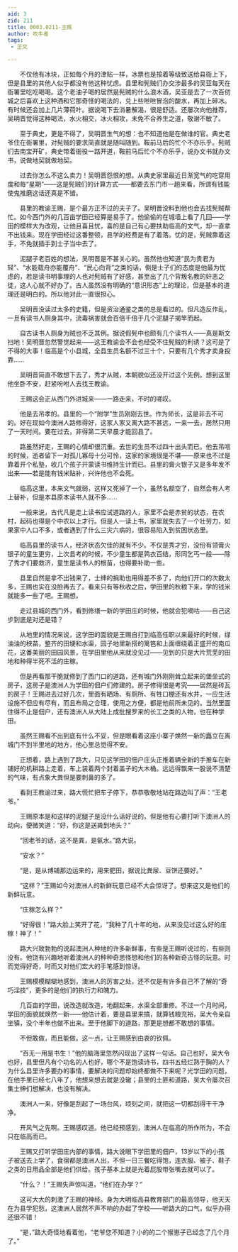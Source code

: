 ```yaml
---
aid: 3
zid: 211
title: 0003.0211-王赐
author: 吹牛者
tags: 
 - 正文

---
```




　　不仅他有冰块，正如每个月的津贴一样，冰票也是按着等级致送给县衙上下，但是县里的其他人似乎都没有他这种忧虑。县里和髡贼们办交涉最多的吴亚每天在衙署里吃吃喝喝。这个老油子喝的居然是髡贼的什么浪木酒，吴亚是去了一次百仞城之后喜欢上这种酒和它那奇怪的喝法的，兑上些咝咝冒泡的酸水，再加上碎冰。有时候还会加上几片薄荷叶。据说喝下去消暑解渴，很是舒适。还屡次向他推荐，吴明晋觉得这种喝法，水火相交，冰火相攻，未免不合养生之道，敬谢不敏了。

　　至于典史，更是不得了，吴明晋生气的想：也不知道他是在做谁的官。典史老爷住在衙署里，对髡贼的要求简直就是随叫随到。鞍前马后的忙个不亦乐乎。髡贼们去南宝开矿，典史带着衙役一路开道，鞍前马后忙个不亦乐乎，说办文书就办文书，说做地契就做地契。

　　过去你怎么不这么卖力！吴明晋怨恨的想。从典史家里最近日渐宽气的吃穿用度和每“星期”——这是髡贼们的计算方式——都要去东门市一趟来看，所谓有钱能使鬼推磨这话还真是不错。

　　县里的教谕王赐，是个最方正不过的夫子了。吴明晋没料到他也会去找髡贼帮忙。如今西门外的几百亩学田已经算是易手了。他偷偷的在城墙上看了几回——学田的模样大为改观，让他且喜且忧，喜的是自己有心要扶助临高的文气，却一直拿不出钱来。现在学田经过这番整顿，县学的经费是有了着落。忧的是，髡贼靠着这手，不免就插手到士子当中去了。

　　泥腿子老百姓的想法，吴明晋是不甚关心的。虽然他也知道“民为贵君为轻”、“水能载舟亦能覆舟”、“民心向背”之类的话，倒是士子们的态度是他最为忧虑的，若是读书明事理的人也对髡贼有了好感，甚至出了几个背叛名教的奸恶之徒，这人心就不好办了。古人虽然没有明确的“意识形态”上的理论，但是基本的道理还是明白的。所以他对此一直很担心。

　　吴明晋没读过太多的史籍，但是资治通鉴之类的总是看过的。但凡造反作乱，一旦有读书人厕身其中，流毒祸害就会百倍千倍于几个泥腿子揭竿而起。

　　自古读书人厕身为贼也不乏其例。据说假髡中也颇有几个读书人——真是斯文扫地！吴明晋忽然警觉起来——这王教谕会不会也经受不住髡贼的利诱？这可是了不得的大事！临高是个小县城，全县生员名额不过三十个，只要有几个秀才卖身投靠……

　　吴明晋简直不敢想下去了，秀才从贼，本朝貌似还没开过这个先例。想到这里他坐卧不安，赶紧吩咐人去找王教谕。

　　王赐这会正从西门外进城来——一路走来，不时的嗟叹。

　　他是去吊孝的。县里的一个“附学”生员刚刚去世。作为师长，这是非去不可的。好在现如今澳洲人路修得好，这家人家又离大路不甚远，一来一去，居然只用了一天时间。要在过去，非得第二天早晨才能回县了。

　　路虽然好走，王赐的心情却很沉重。去世的生员不过四十出头而已。他去吊唁的时候，逝者留下一对孤儿寡母十分可怜，这家的家境很是不堪——原来也不过是靠着开个私塾，收几个孩子开蒙读书维持生计而已。县里的膏火银子又是多年发不出来——若是能有钱米贴补，兴许他也不会死。

　　临高这里，本来文气就弱，这样又死掉了一个，虽然名额空了，自然会有人考上替补，但是本县原本读书人就不多……

　　一般来说，古代凡是走上读书应试道路的人，家里不会是赤贫的状态，在农村，起码也得是个中农以上才行。但是人一读上书，家里就失去了一个壮劳力，如果家中人口不多，或者遇到了什么三灾六病的，很容易陷入到贫困状态里。

　　临高县里的读书人，经济状态欠佳的就有不少。不仅是秀才穷，没份有领膏火银子的童生更穷，上次县考的时候，不少童生都是鹑衣百结，形同乞丐一般——除了秀才们要救济，童生是读书人的根苗，也得要补助一些。

　　县里自然是拿不出钱来了，士绅的捐助也用得差不多了，向他们开口的次数太多，王赐也实在没脸再去了。看来只有等秋收之后，学田里的秋粮下来，学的钱米就能多一些了吧。王赐想。

　　走过县城的西门外，看到修缮一新的学田庄的时候，他就会犯嘀咕——自己这步到底是对还是错？

　　从地里的情况来说，这学田的面貌是王赐自打到临高任职以来最好的时候，绿油油的秧苗，整齐的田埂和水渠，园子地里新搭的篱笆和上面缠绕着正盛开的南瓜花，这番美丽的田园风景，在学田里他从来就没见过——见到的只是大片荒芜的田地和种得半死不活的庄稼。

　　但是再看那干脆就修到了西门口的道路，还有城门外刚刚耸立起来的堡垒式的房子，这房子是澳洲人为学田的佃户们修建的。房子修得很是考究——居然是砖瓦的房子！王赐进去过好几次，里面有晒场、有厕所、有牲口棚还有水井，一应生活设施不但应有尽有，而且布局之合理，使用之方便，都是他前所未见的。当然里面住得不止是佃户，还有澳洲人从大陆上成批搜罗来的长工之类的人物，也在种学田。

　　虽然王赐看不出到底有什么不妥，但是眼看着这座小寨子焕然一新的矗立在离城门不到半里地的地方，他心里总觉得不安。

　　正想着，路上遇到了路大，只见这学田的佃户庄头正推着辆全新的手推车在新铺好的机耕路上走着，车上装着两个封着盖子的大木桶。远远得飘来一股说不清楚的气味，有点象大粪但是要刺鼻的多了。

　　看到王教谕过来，路大慌忙把车子停下，恭恭敬敬地站在路边叫了声：“王老爷。”

　　王赐原本是和这样的泥腿子是没什么话好说的，但是他有心要打听下澳洲人的动向，便微笑道：“好，你这是送粪到地头？”

　　“回老爷的话，这不是粪，是氨水。”路大说。

　　“安水？”

　　“是，是从博铺那边运来的，用来肥田，据说比粪尿、豆饼还要好。”

　　“这样？”王赐如今对澳洲人的新鲜玩意已经不大会惊讶了。想来这又是他们的新鲜玩意。

　　“庄稼怎么样？”

　　“好得很！”路大脸上笑开了花，“我种了几十年的地，从来没见过这么好的庄稼！神了！”

　　路大兴致勃勃的说起澳洲人种地的许多新鲜事，有些是王赐听说过的，有些则没有。他饶有兴趣地听着澳洲人的种种奇思怪想和他们的各种新奇古怪的玩意。时而觉得好奇，时而又对他们宏大的手笔感到惊讶。

　　王赐模模糊糊地感到，澳洲人的厉害之处，还不仅是有许多自己不了解的“奇巧淫技”，更多的是他们的执行力和魄力。

　　几百亩的学田，说改造就改造，地翻起来，水渠全部重修。不过一个月时间，学田的面貌就焕然一新——他估计着，要是县里来搞，就算钱粮充裕，吴大令亲自坐镇，没个半年也做不出来。至于他脚下的道路，那更是想都不敢想的事情。

　　不但敢做，而且能做。这一点，让王赐感到由衷的钦佩。

　　“百无一用是书生！”他的脑海里忽然闪现出了这样一句话。自己也好，吴大令也好，县里但凡有个功名的人也好，哪个不是饱读诗书，四书五经烂熟于胸的人？为什么县里许多要办的事情，要解决的问题却始终都做不下来呢？光学田的问题，在他手里已经七八年了，他想来想去就是没辙；县里的土匪和道路，吴大令屡次召集士绅们想解决，也没有解决。

　　澳洲人一来，好像是刮起了一场台风，顷刻之间，就把这一切都刮得干干净净。

　　开风气之先啊。王赐感叹道。他已经预感到，澳洲人在临高的所作所为，不会只在临高而已。

　　王赐又打听学田庄内部的事情，路大说眼下学田里的佃户，13岁以下的小孩子被送去上学了，食宿都是澳洲人出，不但一日三餐吃得饱，连衣服、被子、鞋子之类的日用品全部是他们供给。孩子基本上就是光着屁股带张嘴去就可以了。

　　“什么？！”王赐失声惊叫道，“他们在办学？”

　　这可大大的刺激了王赐的神经。身为大明临高县教育部门的最高领导，他天天在为县学犯愁，这澳洲人居然不声不响的办起了学校——听路大的口气，似乎办得还很不错！

　　“是，”路大奇怪地看着他，“老爷您不知道？小的的二个猴崽子已经念了几个月了。”


